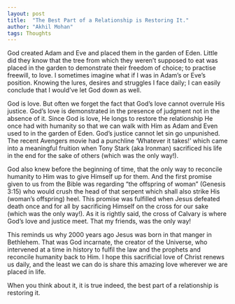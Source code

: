 ```yaml
---
layout: post
title:  "The Best Part of a Relationship is Restoring It."
author: "Akhil Mohan"
tags: Thoughts
---
```

God created Adam and Eve and placed them in the garden of Eden. Little did they know that the tree from which they weren’t supposed to eat was placed in the garden to demonstrate their freedom of choice; to practise freewill, to love. I sometimes imagine what if I was in Adam’s or Eve’s position. Knowing the lures, desires and struggles I face daily; I can easily conclude that I would’ve let God down as well. 

God is love. But often we forget the fact that God’s love cannot overrule His justice. God’s love is demonstrated in the presence of judgment not in the absence of it. Since God is love, He longs to restore the relationship He once had with humanity so that we can walk with Him as Adam and Even used to in the garden of Eden. God’s justice cannot let sin go unpunished. The recent Avengers movie had a punchline ‘Whatever it takes!’ which came into a meaningful fruition when Tony Stark (aka Ironman) sacrificed his life in the end for the sake of others (which was the only way!). 

God also knew before the beginning of time, that the only way to reconcile humanity to Him was to give Himself up for them. And the first promise given to us from the Bible was regarding “the offspring of woman” (Genesis 3:15) who would crush the head of that serpent which shall also strike His (woman’s offspring) heel. This promise was fulfilled when Jesus defeated death once and for all by sacrificing Himself on the cross for our sake (which was the only way!). As it is rightly said, the cross of Calvary is where God’s love and justice meet. That my friends, was the only way!

This reminds us why 2000 years ago Jesus was born in that manger in Bethlehem. That was God incarnate, the creator of the Universe, who intervened at a time in history to fulfil the law and the prophets and reconcile humanity back to Him. I hope this sacrificial love of Christ renews us daily, and the least we can do is share this amazing love wherever we are placed in life. 

When you think about it, it is true indeed, the best part of a relationship is restoring it.
